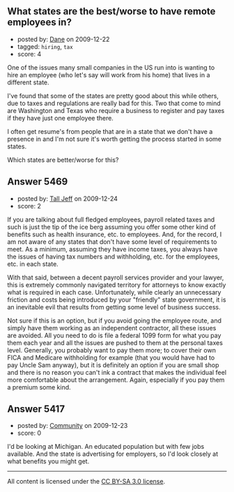 ## What states are the best/worse to have remote employees in?

- posted by: [Dane](https://stackexchange.com/users/-1/1441-dane) on 2009-12-22
- tagged: `hiring`, `tax`
- score: 4

One of the issues many small companies in the US run into is wanting to hire an employee (who let's say will work from his home) that lives in a different state.  

I've found that some of the states are pretty good about this while others, due to taxes and regulations are really bad for this.  Two that come to mind are Washington and Texas who require a business to register and pay taxes if they have just one employee there.

I often get resume's from people that are in a state that we don't have a presence in and I'm not sure it's worth getting the process started in some states.

Which states are better/worse for this?


## Answer 5469

- posted by: [Tall Jeff](https://stackexchange.com/users/-1/957-tall-jeff) on 2009-12-24
- score: 2

If you are talking about full fledged employees, payroll related taxes and such is just the tip of the ice berg assuming you offer some other kind of benefits such as health insurance, etc. to employees. And, for the record, I am not aware of any states that don't have some level of requirements to meet. As a minimum, assuming they have income taxes, you always have the issues of having tax numbers and withholding, etc. for the employees, etc. in each state.

With that said, between a decent payroll services provider and your lawyer, this is extremely commonly navigated territory for attorneys to know exactly what is required in each case. Unfortunately, while clearly an unnecessary friction and costs being introduced by your "friendly" state government, it is an inevitable evil that results from getting some level of business success.

Not sure if this is an option, but if you avoid going the employee route, and simply have them working as an independent contractor, all these issues are avoided. All you need to do is file a federal 1099 form for what you pay them each year and all the issues are pushed to them at the personal taxes level. Generally, you probably want to pay them more; to cover their own FICA and Medicare withholding for example (that you would have had to pay Uncle Sam anyway), but it is definitely an option if you are small shop and there is no reason you can't ink a contract that makes the individual feel more comfortable about the arrangement. Again, especially if you pay them a premium some kind.


## Answer 5417

- posted by: [Community](https://stackexchange.com/users/-1/-1-community) on 2009-12-23
- score: 0

I'd be looking at Michigan. An educated population but with few jobs available. And the state is advertising for employers, so I'd look closely at what benefits you might get.



---

All content is licensed under the [CC BY-SA 3.0 license](https://creativecommons.org/licenses/by-sa/3.0/).

